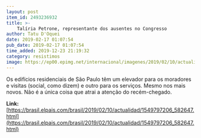 ```yaml
---
layout: post
item_id: 2493236932
title: >-
    Talíria Petrone, representante dos ausentes no Congresso
author: Tatu D'Oquei
date: 2019-02-17 01:07:54
pub_date: 2019-02-17 01:07:54
time_added: 2019-12-23 21:19:32
category: resistimos
image: https://ep00.epimg.net/internacional/imagenes/2019/02/10/actualidad/1549797206_582647_1549833929_rrss_normal.jpg
---
```


Os edifícios residenciais de São Paulo têm um elevador para os moradores e visitas (social, como dizem) e outro para os serviços. Mesmo nos mais novos. Não é a única coisa que atrai a atenção do recém-chegado.

**Link:** [https://brasil.elpais.com/brasil/2019/02/10/actualidad/1549797206_582647.html](https://brasil.elpais.com/brasil/2019/02/10/actualidad/1549797206_582647.html)

